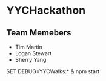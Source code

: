 # YYCHackathon
## Team Memebers
* Tim Martin
* Logan Stewart
* Sherry Yang




 SET DEBUG=YYCWalks:* & npm start